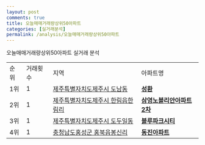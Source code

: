 ```yaml
---
layout: post
comments: true
title: 오늘매매거래량상위50아파트
categories: [실거래분석]
permalink: /analysis/오늘매매거래량상위50아파트
---
```


오늘매매거래량상위50아파트 실거래 분석

<table>
  <tr>
    <td>순위</td>
    <td>거래횟수</td>
    <td>지역</td>
    <td>아파트명</td>
  </tr>

  <tr>
    <td>1위</td>
    <td>1</td>
    <td><a href="/apt/제주특별자치도제주시도남동">제주특별자치도제주시 도남동</a></td>
    <td colspan="4" style="font-weight: bold;"><a href="/apt/제주특별자치도제주시도남동성환">성환</a></td>
  </tr>

  <tr>
    <td>2위</td>
    <td>1</td>
    <td><a href="/apt/제주특별자치도제주시한림읍한림리">제주특별자치도제주시 한림읍한림리</a></td>
    <td colspan="4" style="font-weight: bold;"><a href="/apt/제주특별자치도제주시한림읍한림리삼영노블리안아파트2차">삼영노블리안아파트2차</a></td>
  </tr>

  <tr>
    <td>3위</td>
    <td>1</td>
    <td><a href="/apt/제주특별자치도제주시도두일동">제주특별자치도제주시 도두일동</a></td>
    <td colspan="4" style="font-weight: bold;"><a href="/apt/제주특별자치도제주시도두일동블루파크시티">블루파크시티</a></td>
  </tr>

  <tr>
    <td>4위</td>
    <td>1</td>
    <td><a href="/apt/충청남도홍성군홍북읍봉신리">충청남도홍성군 홍북읍봉신리</a></td>
    <td colspan="4" style="font-weight: bold;"><a href="/apt/충청남도홍성군홍북읍봉신리동진아파트">동진아파트</a></td>
  </tr>

</table>
